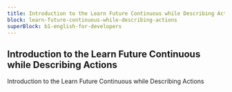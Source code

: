 ```yaml
---
title: Introduction to the Learn Future Continuous while Describing Actions
block: learn-future-continuous-while-describing-actions
superBlock: b1-english-for-developers
---
```


## Introduction to the Learn Future Continuous while Describing Actions

Introduction to the Learn Future Continuous while Describing Actions
